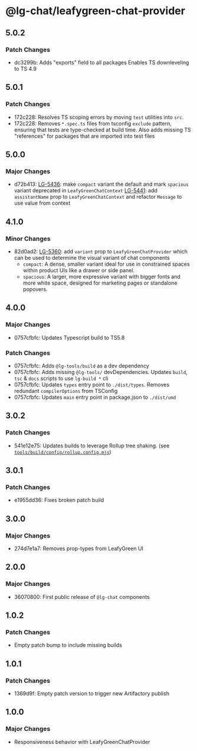 # @lg-chat/leafygreen-chat-provider

## 5.0.2

### Patch Changes

- dc3299b: Adds "exports" field to all packages
  Enables TS downleveling to TS 4.9

## 5.0.1

### Patch Changes

- 172c228: Resolves TS scoping errors by moving `test` utilities into `src`.
- 172c228: Removes `*.spec.ts` files from tsconfig `exclude` pattern, ensuring that tests are type-checked at build time.
  Also adds missing TS "references" for packages that are imported into test files

## 5.0.0

### Major Changes

- d72b413: [LG-5436](https://jira.mongodb.org/browse/LG-5436): make `compact` variant the default and mark `spacious` variant deprecated in `LeafyGreenChatContext`
  [LG-5441](https://jira.mongodb.org/browse/LG-5441): add `assistantName` prop to `LeafyGreenChatContext` and refactor `Message` to use value from context

## 4.1.0

### Minor Changes

- 82d0ad2: [LG-5360](https://jira.mongodb.org/browse/LG-5360): add `variant` prop to `LeafyGreenChatProvider` which can be used to determine the visual variant of chat components
  - `compact`: A dense, smaller variant ideal for use in constrained spaces within product UIs like a drawer or side panel.
  - `spacious`: A larger, more expressive variant with bigger fonts and more white space, designed for marketing pages or standalone popovers.

## 4.0.0

### Major Changes

- 0757cfbfc: Updates Typescript build to TS5.8

### Patch Changes

- 0757cfbfc: Adds `@lg-tools/build` as a dev dependency
- 0757cfbfc: Adds missing `@lg-tools/` devDependencies.
  Updates `build`, `tsc` & `docs` scripts to use `lg-build *` cli
- 0757cfbfc: Updates `types` entry point to `./dist/types`.
  Removes redundant `compilerOptions` from TSConfig
- 0757cfbfc: Updates `main` entry point in package.json to `./dist/umd`

## 3.0.2

### Patch Changes

- 541e12e75: Updates builds to leverage Rollup tree shaking. (see [`tools/build/config/rollup.config.mjs`](https://github.com/mongodb/leafygreen-ui/blob/main/tools/build/config/rollup.config.mjs))

## 3.0.1

### Patch Changes

- e1955dd36: Fixes broken patch build

## 3.0.0

### Major Changes

- 274d7e1a7: Removes prop-types from LeafyGreen UI

## 2.0.0

### Major Changes

- 36070800: First public release of `@lg-chat` components

## 1.0.2

### Patch Changes

- Empty patch bump to include missing builds

## 1.0.1

### Patch Changes

- 1369d9f: Empty patch version to trigger new Artifactory publish

## 1.0.0

### Major Changes

- Responsiveness behavior with LeafyGreenChatProvider
